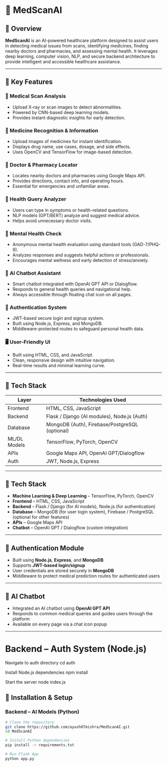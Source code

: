 # 💊 MedScanAI

## 📌 Overview  
**MedScanAI** is an AI-powered healthcare platform designed to assist users in detecting medical issues from scans, identifying medicines, finding nearby doctors and pharmacies, and assessing mental health. It leverages deep learning, computer vision, NLP, and secure backend architecture to provide intelligent and accessible healthcare assistance.

---

## 🚀 Key Features  

### 🧠 Medical Scan Analysis  
- Upload X-ray or scan images to detect abnormalities.  
- Powered by CNN-based deep learning models.  
- Provides instant diagnostic insights for early detection.

### 💊 Medicine Recognition & Information  
- Upload images of medicines for instant identification.  
- Displays drug name, use cases, dosage, and side effects.  
- Uses OpenCV and TensorFlow for image-based detection.

### 📍 Doctor & Pharmacy Locator  
- Locates nearby doctors and pharmacies using Google Maps API.  
- Provides directions, contact info, and operating hours.  
- Essential for emergencies and unfamiliar areas.

### 💬 Health Query Analyzer  
- Users can type in symptoms or health-related questions.  
- NLP models (GPT/BERT) analyze and suggest medical advice.  
- Helps avoid unnecessary doctor visits.

### 🧠 Mental Health Check  
- Anonymous mental health evaluation using standard tools (GAD-7/PHQ-9).  
- Analyzes responses and suggests helpful actions or professionals.  
- Encourages mental wellness and early detection of stress/anxiety.

### 🤖 AI Chatbot Assistant  
- Smart chatbot integrated with OpenAI GPT API or Dialogflow.  
- Responds to general health queries and navigational help.  
- Always accessible through floating chat icon on all pages.

### 🔐 Authentication System  
- JWT-based secure login and signup system.  
- Built using Node.js, Express, and MongoDB.  
- Middleware-protected routes to safeguard personal health data.

### 🖥️ User-Friendly UI  
- Built using HTML, CSS, and JavaScript.  
- Clean, responsive design with intuitive navigation.  
- Real-time results and minimal learning curve.

---

## 📂 Tech Stack  

| Layer        | Technologies Used                              |
|--------------|------------------------------------------------|
| Frontend     | HTML, CSS, JavaScript                          |
| Backend      | Flask / Django (AI modules), Node.js (Auth)    |
| Database     | MongoDB (Auth), Firebase/PostgreSQL (optional) |
| ML/DL Models | TensorFlow, PyTorch, OpenCV                    |
| APIs         | Google Maps API, OpenAI GPT/Dialogflow         |
| Auth         | JWT, Node.js, Express                          |

---


## 📂 Tech Stack
- **Machine Learning & Deep Learning** – TensorFlow, PyTorch, OpenCV
- **Frontend** – HTML, CSS, JavaScript
- **Backend** – Flask / Django (for AI models), Node.js (for authentication)
- **Database** – MongoDB (for user login system), Firebase / PostgreSQL (optional for other features)
- **APIs** – Google Maps API
- **Chatbot** – OpenAI GPT / Dialogflow (custom integration)

---

## 🔐 Authentication Module
- Built using **Node.js**, **Express**, and **MongoDB**
- Supports **JWT-based login/signup**
- User credentials are stored securely in **MongoDB**
- Middleware to protect medical prediction routes for authenticated users

---

## 🧠 AI Chatbot
- Integrated an AI chatbot using **OpenAI GPT API**
- Responds to common medical queries and guides users through the platform
- Available on every page via a chat icon popup

---

# Backend – Auth System (Node.js)
 Navigate to auth directory
cd auth

 Install Node.js dependencies
npm install

 Start the server
node index.js



## 🔧 Installation & Setup

### Backend – AI Models (Python)
```sh
# Clone the repository
git clone https://github.com/ayush07mishra/MedScanAI.git
cd MedScanAI

# Install Python dependencies
pip install -r requirements.txt

# Run Flask App
python app.py
